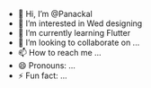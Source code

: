 - 👋 Hi, I’m @Panackal
- 👀 I’m interested in Wed designing 
- 🌱 I’m currently learning  Flutter 
- 💞️ I’m looking to collaborate on ...
- 📫 How to reach me ...
- 😄 Pronouns: ...
- ⚡ Fun fact: ...

<!---
Panackal/Panackal is a ✨ special ✨ repository because its `README.md` (this file) appears on your GitHub profile.
You can click the Preview link to take a look at your changes.
--->
